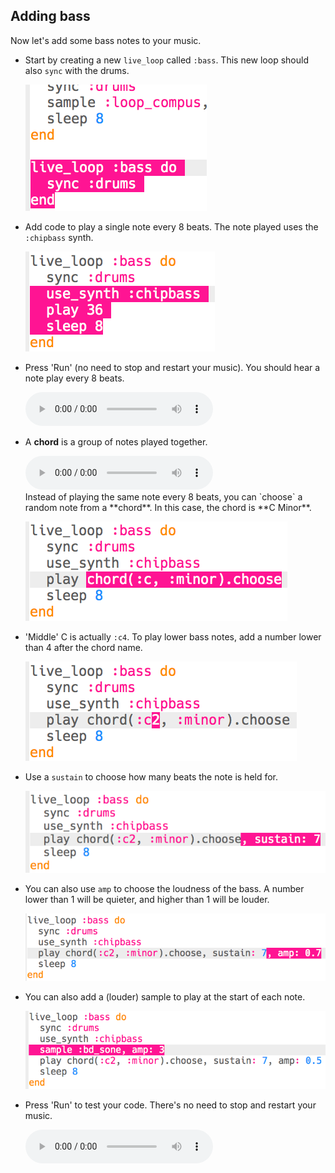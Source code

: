 ## Adding bass

Now let's add some bass notes to your music.

+ Start by creating a new `live_loop` called `:bass`. This new loop should also `sync` with the drums.
    
    ![צילום מסך](images/dj-bass-loop.png)

+ Add code to play a single note every 8 beats. The note played uses the `:chipbass` synth.
    
    ![צילום מסך](images/dj-bass-note.png)

+ Press 'Run' (no need to stop and restart your music). You should hear a note play every 8 beats.
    
    <div id="audio-preview" class="pdf-hidden">
      <audio controls preload> <source src="resources/bass-single.mp3" type="audio/mpeg"> Your browser does not support the <code>audio</code> element. </audio>
    </div>
+ A **chord** is a group of notes played together.
    
    <div id="audio-preview" class="pdf-hidden">
      <audio controls preload> <source src="resources/chord.mp3" type="audio/mpeg"> Your browser does not support the <code>audio</code> element. </audio>
    </div>
    Instead of playing the same note every 8 beats, you can `choose` a random note from a **chord**. In this case, the chord is **C Minor**.
    
    ![צילום מסך](images/dj-bass-random-note.png)

+ 'Middle' C is actually `:c4`. To play lower bass notes, add a number lower than 4 after the chord name.
    
    ![צילום מסך](images/dj-bass-lower-note.png)

+ Use a `sustain` to choose how many beats the note is held for.
    
    ![צילום מסך](images/dj-bass-longer-note.png)

+ You can also use `amp` to choose the loudness of the bass. A number lower than 1 will be quieter, and higher than 1 will be louder.
    
    ![צילום מסך](images/dj-bass-amp.png)

+ You can also add a (louder) sample to play at the start of each note.
    
    ![צילום מסך](images/dj-bass-sample.png)

+ Press 'Run' to test your code. There's no need to stop and restart your music.
    
    <div id="audio-preview" class="pdf-hidden">
      <audio controls preload> <source src="resources/bass.mp3" type="audio/mpeg"> Your browser does not support the <code>audio</code> element. </audio>
    </div>